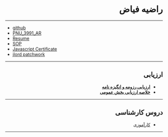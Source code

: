 <div dir="rtl">
 
 # راضیه فیاض
 ------------------
<div dir="ltr">
 
- [github](https://github.com/rahafyz)
- [PNU_3991_AR](https://github.com/rahafyz/PNU_3991_AR)
- [Resume](https://rahafyz.github.io/)
- [SOP](https://rahafyz.github.io/SOP)
- [Javascript Certificate](http://Www.sololearn.com/certificate/1024-12717630/pdf)
- [jlord patchwork](https://github.com/rahafyz/PNU_3991_AR/blob/main/jlord.png)
------------------------
<div dir="rtl">
 
## ارزیابی

- [**ارزیابی رزومه و انگیزه نامه**](https://github.com/rahafyz/PNU_3991_AR/blob/main/RF_CV_CheckList_AR_3991.pdf)
- [**خلاصه ارزیابی بخش عمومی**](https://github.com/rahafyz/PNU_3991_AR/blob/main/RF_GeneralSection_CheckList_AR_3991.pdf)
--------------------------------

## دروس کارشناسی

- [کارآموزی](https://github.com/AliRazavi-edu/PNU_3991/tree/master/_BSc/Internship#TOC)
-----------------------
